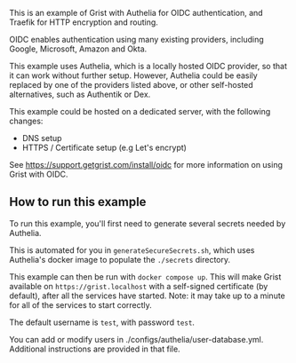 This is an example of Grist with Authelia for OIDC authentication, and Traefik for HTTP encryption and routing.

OIDC enables authentication using many existing providers, including Google, Microsoft, Amazon and Okta.

This example uses Authelia, which is a locally hosted OIDC provider, so that it can work without further setup. 
However, Authelia could be easily replaced by one of the providers listed above, or other self-hosted alternatives,
such as Authentik or Dex.

This example could be hosted on a dedicated server, with the following changes:
- DNS setup
- HTTPS / Certificate setup (e.g Let's encrypt)

See https://support.getgrist.com/install/oidc for more information on using Grist with OIDC.

## How to run this example

To run this example, you'll first need to generate several secrets needed by Authelia.

This is automated for you in `generateSecureSecrets.sh`, which uses Authelia's docker image to populate the `./secrets` directory.

This example can then be run with `docker compose up`. This will make Grist available on `https://grist.localhost` with a self-signed certificate (by default), after all the services have started. Note: it may take up to a minute for all of the services to start correctly.

The default username is `test`, with password `test`.

You can add or modify users in ./configs/authelia/user-database.yml. Additional instructions are provided in that file.

